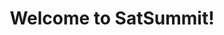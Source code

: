 ---
permalink: none
slug: welcome

title: "Welcome to SatSummit!"
type: Welcome
category: State of Satellite Industry
time: "09:00"
time_slot: "09:00"
duration: 5
room: DAC Main Room
speakers:
  - Eric Gundersen

description: 
---